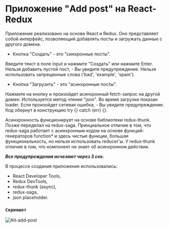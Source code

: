 # Приложение "Add post" на React-Redux

Приложение реализовано на основе React и Redux. Оно представляет собой 
интерфейс, позволяющий добавлять посты и загружать данные с другого домена.

* Кнопка "Создать" - это "синхронные посты".  

Введите текст в поле input и нажмите "Создать" или нажмите Enter.
Нельзя добавить пустой пост, - Вы увидите предупреждение.
Нельзя использовать запрещенные слова ('bad', 'example', 'spam').

* Кнопка "Загрузить" - это "асинхронные посты".  

Нажмите на кнопку и произойдет асинхронный fetch-запрос на другой домен.
Используется метод чтения "json". Во время загрузки показан loader.
Если произойдет сетевая ошибка, - Вы увидите предупреждение. Код обернут в конструкцию try {} catch (err) {}.  

Асинхронность функционирует на основе библиотеки redux-thunk. Позже переделал на redux-saga. Принциальное отличие в том, что redux-saga работает с асинхронным кодом на основе функций-генераторов function* и здесь чистые функции, большая функциональность, но нельзя использовать reducer'ы. У redux-thunk отличие в том, что компонент не знает об асинхронном действии.

***Все предупреждения исчезают через 3 сек.***

В процессе создания приложения использовались:

- React Developer Tools,
- Redux DevTools,
- redux-thunk (async),
- redux-saga,
- json placeholder.

### `Скриншот`

![Alt-add-post](https://s10.gifyu.com/images/React-Redux-App.gif "add post")
